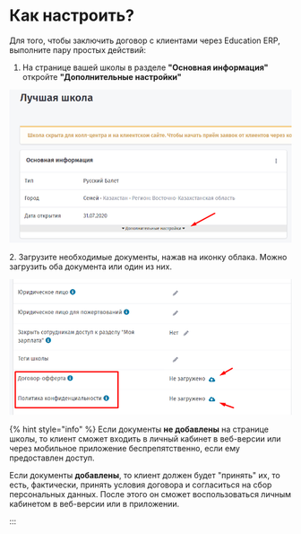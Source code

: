 # Как настроить?



Для того, чтобы  заключить договор с клиентами через Education ERP, выполните пару простых действий:

1. На странице вашей школы в разделе **"Основная информация"** откройте **"Дополнительные настройки"**

![](<../.gitbook/assets/image (46) (1) (1).png>)

2\.  Загрузите необходимые документы, нажав на иконку облака.  Можно загрузить оба документа или один из них.

![](<../.gitbook/assets/image (49) (2).png>)

{% hint style="info" %}
Если документы **не добавлены** на странице школы, то клиент сможет входить в личный кабинет в веб-версии или через мобильное приложение беспрепятственно, если ему предоставлен доступ.&#x20;

Если документы **добавлены**, то клиент должен будет "принять" их, то есть, фактически, принять условия договора и согласиться на сбор персональных данных.  После этого он сможет воспользоваться личным кабинетом в веб-версии или в приложении.

:::
